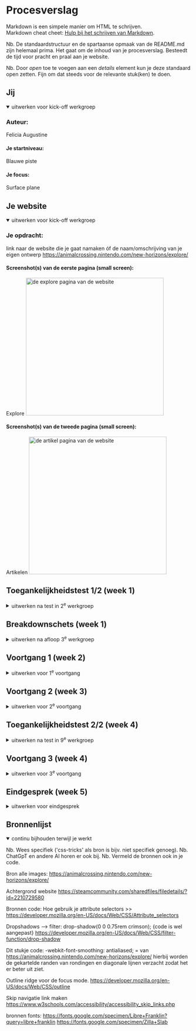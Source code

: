 # Procesverslag
Markdown is een simpele manier om HTML te schrijven.  
Markdown cheat cheet: [Hulp bij het schrijven van Markdown](https://github.com/adam-p/markdown-here/wiki/Markdown-Cheatsheet).

Nb. De standaardstructuur en de spartaanse opmaak van de README.md zijn helemaal prima. Het gaat om de inhoud van je procesverslag. Besteedt de tijd voor pracht en praal aan je website.

Nb. Door *open* toe te voegen aan een *details* element kun je deze standaard open zetten. Fijn om dat steeds voor de relevante stuk(ken) te doen.





## Jij

<details open>
  <summary>uitwerken voor kick-off werkgroep</summary>

  ### Auteur:
Felicia Augustine 

  #### Je startniveau:
Blauwe piste 

  #### Je focus:
Surface plane

</details>





## Je website

<details open>
  <summary>uitwerken voor kick-off werkgroep</summary>

  ### Je opdracht:
  link naar de website die je gaat namaken óf de naam/omschrijving van je eigen ontwerp
   https://animalcrossing.nintendo.com/new-horizons/explore/

  #### Screenshot(s) van de eerste pagina (small screen): 
Explore
  <img src="./readme-images/websiteimg1.png" width="375px" alt="de explore pagina van de website">

  #### Screenshot(s) van de tweede pagina (small screen):
Artikelen
  <img src="./readme-images/islandnews.png" width="375px" alt="de artikel pagina van de website">
 
</details>



## Toegankelijkheidstest 1/2 (week 1)

<details>
  <summary>uitwerken na test in 2<sup>e</sup> werkgroep</summary>

  ### Bevindingen
Lijst met je bevindingen die in de test naar voren kwamen:
kleurenblindheid (geel)
- De tekst en plaatjes zijn nog duidelijk te zien, de kleuren wijken wel af van het orgineel. 
Combined loss diabetic eye disease 
- Het is lastig om tekst te lezen, vooral de kleine teksten zin lastig.
- Omdat veel dingen dichtbij elkaar staan kun je ze moeilijk zien. 

Screenreader test
- Bij de links geeft het bij buy now en learn more niet aan wat je kan leren of kopen.
- het geeft niet aan waar je naar toe gaat op de homepage.
- bepaalde link naar andere websites hebben geen goede beschrijving.
- de pagina kondigt de video op de homepage niet aan en heeft geen discriptie.

WCAG CHECKLIST
Test gedaan met Nathalie.
Wat zijn onze bevindingen?
<em>Content</em>
- de links, buttons en labels hebben geen unieke discriptie, bijvoorbeeld een knopje met koop nu, terwijl er geen titel is (h2) die aangeeft wat je gaat kopen. 
<em>Global code</em>
- tijdens het valideren van de code kreeg ik 2 foutmeldingen op de website ook is de html vol met Divs waar eigenlijk andere selectoren gebruikt konden worden.
<em>Images</em>
- niet alle afbeeldingen hebben een alt tekst!!!
<em>Media en Audio</em>
- De voorkant van de pagina heeft autoplay, je kunt de video niet pauzeren. en Bij andere videos spelen deze ook automatisch af, maar heb je de mogelijkheid om ze te pauzeren.
- Er zijn ook geen video captions...
<em>Controls</em>
- Niet alle links hebben een a 
- Niet alle controls hebben een focus state, zoals bijvoorbeeld bij de videos
- je kan ook moeilijk identificeren welke link je naar een andere pagina neemt omdat buttons en links hetzelfde lijken.
<em>Appearance</em>
- er is geen dark mode en geen high contrast mode!!

Extra over de artikel pagina.
- De artikel pagina is voor zowel mensen met een beperking en zonder beperking moeilijk om te navigeren en te lezen. Links en titels(h1,H2,H3) en alineas hebben dezelfde kleur. er zijn meerdere links die allemaal naar dezelfde pagina lijden en dit niet goed aangeven. 
- Bepaalde tekst die in de footer hoort (*blablabla) zit meteen onder de tekst waardoor het moeilijk te lezen is. Het is vooral een lap tekst waar je moeilijk uit kan halen wat het belangrijkste op de pagina is.


</details>



## Breakdownschets (week 1)

<details>
  <summary>uitwerken na afloop 3<sup>e</sup> werkgroep</summary>

  ### de hele pagina: 
  <img src="./readme-images/brekdownschets2.pdf" width="375px" alt="breakdown van de hele explore pagina">

   <img src="./readme-images/breakdowns3chets-100.jpg" width="375px" alt="breakdown van de hele artikel pagina.">


  ### dynamisch deel (bijv menu): 
  <img src="readme-images/menusmenus-100.jpg" width="375px" alt="breakdown van een dynamisch deel">



</details>


## Voortgang 1 (week 2)

<details>
  <summary>uitwerken voor 1<sup>e</sup> voortgang</summary>

  ### Stand van zaken
  hier dit ging goed & dit was lastig (neem ook screenshots op van delen van je website en code)

  Ik heb vorige week mijn html skelet gemaakt (alle plaatjes, tekst etc. zitten er in ik moet alleen nog de videos er inzetten.). Deze week ben ik bezig geweest met de start van de opmaak. 
  - Ik heb alle h1,h2 en p's een kleur gegeven met css variables
  - Ik het het overgrootte gedeelte van de navigatie bar gemaakt.

<img src="./readme-images/voortgang1.png" width="375px" alt="screenshot van animal crossing explore pagina">
<img src="./readme-images/voortgang.png" width="375px" alt="screenshot van animal crossing menu">

  ### Agenda voor meeting
  samen met je groepje opstellen

Felicia
-Vragen over gebruik van h1,h2,h3. er zijn bepaalde stukjes in de tekst waar het niet helemaal duidelijk is of het een h2 of h3 moet zijn.
-Moet ik ook zelf dingen toevoegen of moet ik alleen de pagina na coderen?
-hoe programeer ik dat items na 1s tevoorschijn komen?

  ### Verslag van meeting
  hier na afloop snel de uitkomsten van de meeting vastleggen

  - maak gebruik later van intersect voor die pop up animatie ding
  -je hoeft niet verplicht zelf nog code toe te voegen aan je pagina
  - doe het stap voor stap begin met html
  - die breakdownschets moet nog dynamische delen er in.


</details>





## Voortgang 2 (week 3)

<details>
  <summary>uitwerken voor 2<sup>e</sup> voortgang</summary>

  ### Stand van zaken
  hier dit ging goed & dit was lastig (neem ook screenshots op van delen van je website en code)
  ik ben niet heel veel verder gekomen deze week. Ik ben nu bezig met het maken van een image slider, maar dit is vrij lastig. Ook wil ik nog de videos in mijn website zetten want dit heb ik ook nog niet gedaan.

  ### Agenda voor meeting
Vragen
Felicia:
- Hoe maak ik een imageslider...
- Hoe krijg ik de background image van de site ACNH met het bewegende beeld...
- Hoe zorg ik dat mijn videos correct werken in html zonder dat het andere elemeten weghaalt
- kan ik de sections wel gebruiken aangezien niet in alle sections een directe h2 is?



  ### Verslag van meeting
  hier na afloop snel de uitkomsten van de meeting vastleggen

- Maak van de sections articles dit past er beter bij.
- om achtergrond te laten bewegen gebruik background positions en dan kan je hem bewegen met cijfers.
- vier afbeeldingen naast elkaar zetten en dan van links naar recht scrollen. overflow x-scroll op de parent.
- toegankelijkheid videos: captions erbij zetten.
- html code netter maken, is nu erg rommelig.
- alles wat puur voor styling is kan je een div gebruiken
</details>





## Toegankelijkheidstest 2/2 (week 4)

<details>
  <summary>uitwerken na test in 9<sup>e</sup> werkgroep</summary>

  ### Bevindingen
  Lijst met je bevindingen die in de test naar voren kwamen (geef ook aan wat er verbeterd is):

WCAG CHECKLIST en Screenreader test
Test alleen gedaan (ik was die dag ziek)
Wat zijn mijn bevindingen?
Controls
- verbetering van de omschrijving van de buttons, links en labels
Global code 
- Html is dit keer wel valide vergeleken met de test bij de officele website.
Keyboard
- De focus stijl moet nog beter uitgewerkt worden. Nu is hij nog niet goed zichtbaar en past nog niet helemaal bij de layout (behalve kleur), hier ga ik de komende dagen dus nog verder aan werken. 
- De focus stijl bij de video controls kan ik niet veranderen, ik ga nog onderzoeken hoe dit wel moet.
<img src="./readme-images/voorbeeldfocus.png" width="375px" alt="focus opmaak bij een plaatje">
<img src="./readme-images/Voorbeeldfucs2.png" width="375px" alt="Focus opmaak bij de video controls">

Headings
- Alle heading elementen worden opgenoemd en zijn op een goede volgorde. 
- Ik weet dit niet zeker maar misschien moeten sommige H2 verandered worden in een h3 omdat deze nog bij dezelfde sectie horen (ik zal dit bij de volgende feedbacksesie vragen)
Buttons
- Tijdens het voorlezen van de navigatie leest de screenreader eerst het hidden menu voor van het hamburger menu en niet het zichtbare tweede menu. dit komt misscien omdat het buttons zijn en geen links. Hopelijk kan ik dit probleem oplossen bij de feedback sessies.
- Je kunt de buttons in het menu wel aanklikken door te tabben 
<img src="./readme-images/nietvoorgelezenmenu.png" width="375px" alt="Dit menu wordt niet voorgelezen door de screenreader">

Links
- alle linkjes worden voorgelezen 
Images
- Ik moet sommige decorative images nog veranderen naar null empty alts, alle images hebben nu een alt discriptie terwijl voor sommige images dat misschien niet nodig is.
<img src="./readme-images/decarativeimgvb.png" width="375px" alt="voorbeeld van decorative image">

- Bij het laatste plaatje op de pagina staat in het plaatje animal crossing geschreven, dit heb ik niet in de alt tekst gezet, dit moet ik er dus nog bij zetten.
<img src="./readme-images/img3333.png" width="375px" alt="Image met tekst die niet in de alt tekst is weergegeven">

Media
- De videos bevatten geen captions, Ik heb het zojuist opgezocht en dit kan gedaan worden met een het "track" element. Ik ga dit hierna toevoegen.
- Verder is er op de website nu geen autoplay meer en kan alle media gepauzeerd worden.

Controls
- Alle links hebben nu aan a element
- en alle controls hebben een :focus state
- Er is nogsteeds geen skip link aanwezig, deze moet ik nog toevoegen.
- Bij de linkjes is nu wel duidelijk aangegeven of je een nieuwe tab opent of niet.
Appearence
- Er is nu wel een dark/light mode en highcontrast mode
<img src="./readme-images/darkmode.png" width="375px" alt="voorbeeld van darkmode op de website">

</details>

## Voortgang 3 (week 4)

<details>
  <summary>uitwerken voor 3<sup>e</sup> voortgang</summary>

  ### Stand van zaken
  hier dit ging goed & dit was lastig (neem ook screenshots op van delen van je website en code)


  ### Agenda voor meeting
  samen met je groepje opstellen

  | student 1      | student 2          | student 3    | student 4        |
  | ---            | ---                | ---          | ---              |
  | dit bespreken  | en dit             | en ik dit    | en dan ik dat    |
  | en dat ook nog | dit als er tijd is | nog een punt | dit wil ik zeker |
  | ...            | ...                | ...          | ...              |

- Tijdens het voorlezen van de navigatie leest de screenreader eerst het hidden menu voor van het hamburger menu en niet het zichtbare tweede menu. dit komt misscien omdat het buttons zijn en geen links. hoe los ik dit op?

- Vragen of de h2's verandered moeten worden naar h3's
- Als je tabt, tabt het ook op het hidden menu voordat je uberhaupt op het menu hebt geklikt, hoe verbeter ik dit?

- In mijn high contrast modus is er 1 h2 die niet van kleur veranderd , hoe los ik dit op?
- Ik heb classes gebruik in css en javascript voor bepaalde functies maar geen enkele in mijn html mag idt?
- Ik heb ook een Id gebruikt voor een accesability functie, mag ik deze gebruiken op twee verschillende html pagina's?


  ### Verslag van meeting
  hier na afloop snel de uitkomsten van de meeting vastleggen


  - footer veranderen in section en stylen 
  - H2 veranderde door bepaalde kleur die was toegepast, opgelost.
  - Kopie bestand maken en sections veranderen in divs en articles.
  - Het voorlezen en tabben in het hidden menu is helaas niet opgelost... Ik ga kijken of ik op het internet dit probleem kan oplossen. 


</details>


## Eindgesprek (week 5)

<details>
  <summary>uitwerken voor eindgesprek</summary>

  ### Je uitkomst - karakteristiek screenshots:
  <img src="readme-images/finaleerstepagina.png" width="375px" alt="uitomst opdracht pagina 1">

  <img src="readme-images/artikelen.png" width="375px" alt="uitomst opdracht pagina 2">


  ### Dit ging goed/Heb ik geleerd: 
Het leukste wat ik geleerd heb is het maken van de highcontrast mode, darkmode en reduce motion functie met de media query. Er zijn zoveel verschillende mogelijkheden. Het lijkt me leuk om op een verder itteratie ook nog een kerst thema toe te voegen waarbij er confetti en muziek word afgespeeld.

 Ik ben ook echt veel beter geworden in het gebruikem van css selectoren zoal nth-of-type etc. hier was ik eerst heel slecht in, maar ik denk dat ik het nu (bijna) volledig begrijp!


  <img src="readme-images/highcontrastmode.png" width="375px" alt="top">


  ### Dit was lastig/Is niet gelukt:
Wat mij helaas niet is gelukt is om de transitions te kunnen uitschakelen bij het drukken van de reduce motions button. Ik heb verschillende methodes geprobeert, maar ik kwam er helaas niet uit. Dit zou ik voor een verdere itteratie wel willen laten werken.

Ook is het niet gelukt om de video controls focus stijl te veranderen, Gelukkig is dit niet heel erg want je kunt het nogsteeds zien, maar het past niet bij de stijl van de website. 
  <img src="./readme-images/focusstylevideo.png" width="375px" alt="top">

</details>


## Bronnenlijst

<details open>
  <summary>continu bijhouden terwijl je werkt</summary>

  Nb. Wees specifiek ('css-tricks' als bron is bijv. niet specifiek genoeg). 
  Nb. ChatGpT en andere AI horen er ook bij.
  Nb. Vermeld de bronnen ook in je code.

  Bron alle images:
  https://animalcrossing.nintendo.com/new-horizons/explore/

  Achtergrond website
  https://steamcommunity.com/sharedfiles/filedetails/?id=2210729580


  Bronnen code:
  Hoe gebruik je attribute selectors >>
  https://developer.mozilla.org/en-US/docs/Web/CSS/Attribute_selectors

  Dropshadows --> filter: drop-shadow(0 0 0.75rem crimson); {code is wel aangepast}
  https://developer.mozilla.org/en-US/docs/Web/CSS/filter-function/drop-shadow

  Dit stukje code:    -webkit-font-smoothing: antialiased; 
  = van https://animalcrossing.nintendo.com/new-horizons/explore/
  hierbij worden de gekartelde randen van rondingen en diagonale lijnen verzacht zodat het er beter uit ziet.

Outline ridge voor de focus mode.
  https://developer.mozilla.org/en-US/docs/Web/CSS/outline

Skip navigatie link maken
  https://www.w3schools.com/accessibility/accessibility_skip_links.php

  bronnen fonts: 
  https://fonts.google.com/specimen/Libre+Franklin?query=libre+franklin
  https://fonts.google.com/specimen/Zilla+Slab
</details>
